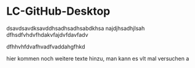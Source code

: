 # LC-GitHub-Desktop

dsavdsavdksavddhsadhsadhsabdkhsa
najdjhsadhjlsah
dfhsdfvhdvfhdakvfajdvfdavfadv


dfhhvhfdvafhvadfvaddahgfhkd

hier kommen noch weitere texte hinzu, man kann es vlt mal versuchen
a
